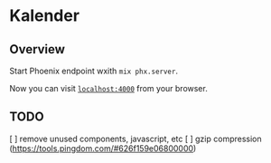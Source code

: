 # Kalender

## Overview

Start Phoenix endpoint wxith `mix phx.server`.

Now you can visit [`localhost:4000`](http://localhost:4000) from your browser.

## TODO

[ ] remove unused components, javascript, etc
[ ] gzip compression (https://tools.pingdom.com/#626f159e06800000)

